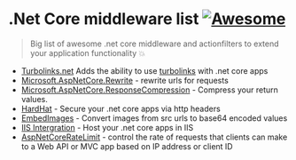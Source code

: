 # .Net Core middleware list [![Awesome](https://cdn.rawgit.com/sindresorhus/awesome/d7305f38d29fed78fa85652e3a63e154dd8e8829/media/badge.svg)](https://github.com/sindresorhus/awesome)
>Big list of awesome .net core middleware and actionfilters to extend your application functionality :boom:

* [Turbolinks.net](https://github.com/TerribleDev/TurboLinks.Net) Adds the ability to use [turbolinks](https://github.com/turbolinks/turbolinks) with .net core apps
* [Microsoft.AspNetCore.Rewrite](https://github.com/aspnet/BasicMiddleware/tree/dev/src) - rewrite urls for requests
* [Microsoft.AspNetCore.ResponseCompression](https://github.com/aspnet/BasicMiddleware/tree/dev/src) - Compress your return values.
* [HardHat](https://github.com/TerribleDev/HardHat) - Secure your .net core apps via http headers
* [EmbedImages](https://github.com/TerribleDev/EmbedImageMiddleware) - Convert images from src urls to base64 encoded values
* [IIS Intergration](https://github.com/aspnet/IISIntegration) - Host your .net core apps in IIS
* [AspNetCoreRateLimit](https://github.com/stefanprodan/AspNetCoreRateLimit) - control the rate of requests that clients can make to a Web API or MVC app based on IP address or client ID
